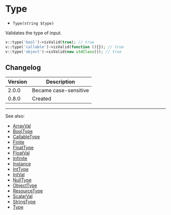 # Type

- `Type(string $type)`

Validates the type of input.

```php
v::type('bool')->isValid(true); // true
v::type('callable')->isValid(function (){}); // true
v::type('object')->isValid(new stdClass()); // true
```

## Changelog

Version | Description
--------|-------------
  2.0.0 | Became case-sensitive
  0.8.0 | Created

***
See also:

- [ArrayVal](ArrayVal.md)
- [BoolType](BoolType.md)
- [CallableType](CallableType.md)
- [Finite](Finite.md)
- [FloatType](FloatType.md)
- [FloatVal](FloatVal.md)
- [Infinite](Infinite.md)
- [Instance](Instance.md)
- [IntType](IntType.md)
- [IntVal](IntVal.md)
- [NullType](NullType.md)
- [ObjectType](ObjectType.md)
- [ResourceType](ResourceType.md)
- [ScalarVal](ScalarVal.md)
- [StringType](StringType.md)
- [Type](Type.md)
